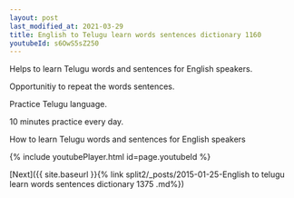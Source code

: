 ```yaml
---
layout: post
last_modified_at: 2021-03-29
title: English to Telugu learn words sentences dictionary 1160 
youtubeId: s6OwS5sZ250
---
```

 
 
Helps to learn Telugu words and sentences for English speakers.

Opportunitiy to repeat the words sentences. 

Practice Telugu language. 
 
10 minutes practice every day. 
 
How to learn Telugu words and sentences for English speakers 
 
{% include youtubePlayer.html id=page.youtubeId %}
 
 
[Next]({{ site.baseurl }}{% link  split2/_posts/2015-01-25-English to telugu learn words sentences dictionary 1375 .md%})
 
